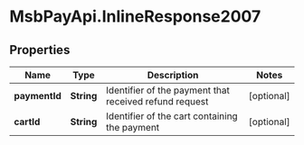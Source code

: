 # MsbPayApi.InlineResponse2007

## Properties
Name | Type | Description | Notes
------------ | ------------- | ------------- | -------------
**paymentId** | **String** | Identifier of the payment that received refund request | [optional] 
**cartId** | **String** | Identifier of the cart containing the payment | [optional] 
